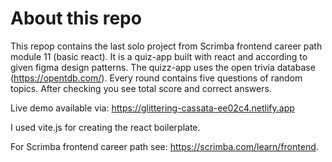 # About this repo

This repop contains the last solo project from Scrimba frontend career path module 11 (basic react). It is a quiz-app built with react and according to given figma design patterns.
The quizz-app uses the open trivia database (https://opentdb.com/). Every round contains five questions of random topics. After checking you see total score and correct answers.

Live demo available via: https://glittering-cassata-ee02c4.netlify.app

I used vite.js for creating the react boilerplate. 

For Scrimba frontend career path see: https://scrimba.com/learn/frontend.
